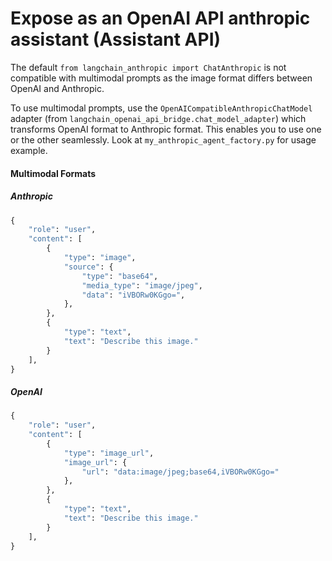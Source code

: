 # Expose as an OpenAI API anthropic assistant (Assistant API)

The default `from langchain_anthropic import ChatAnthropic` is not compatible with multimodal prompts as the image format differs between OpenAI and Anthropic.

To use multimodal prompts, use the `OpenAICompatibleAnthropicChatModel` adapter (from `langchain_openai_api_bridge.chat_model_adapter`) which transforms OpenAI format to Anthropic format. This enables you to use one or the other seamlessly.
Look at `my_anthropic_agent_factory.py` for usage example.

#### Multimodal Formats

##### Anthropic

```python
{
    "role": "user",
    "content": [
        {
            "type": "image",
            "source": {
                "type": "base64",
                "media_type": "image/jpeg",
                "data": "iVBORw0KGgo=",
            },
        },
        {
            "type": "text",
            "text": "Describe this image."
        }
    ],
}
```

##### OpenAI

```python
{
    "role": "user",
    "content": [
        {
            "type": "image_url",
            "image_url": {
                "url": "data:image/jpeg;base64,iVBORw0KGgo="
            },
        },
        {
            "type": "text",
            "text": "Describe this image."
        }
    ],
}
```
